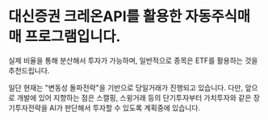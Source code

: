 # 대신증권 크레온API를 활용한 자동주식매매 프로그램입니다.

실제 비율을 통해 분산해서 투자가 가능하며, 일반적으로 종목은 ETF를 활용하는 것을 추천드립니다.

일단 현재는 "변동성 돌파전략"을 기반으로 당일거래가 진행되고 있습니다.
다만, 앞으로 개발에 있어 지향하는 점은 스캘핑, 스윙거래 등의 단기투자부터 가치투자와 같은 장기투자전략을 AI가 판단해서 투자할 수 있도록 계획중에 있습니다.

